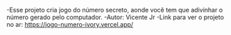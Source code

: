 -Esse projeto cria jogo do número secreto, aonde você tem que adivinhar o número gerado pelo computador.
-Autor: Vicente Jr
-Link para ver o projeto no ar:
https://jogo-numero-ivory.vercel.app/
